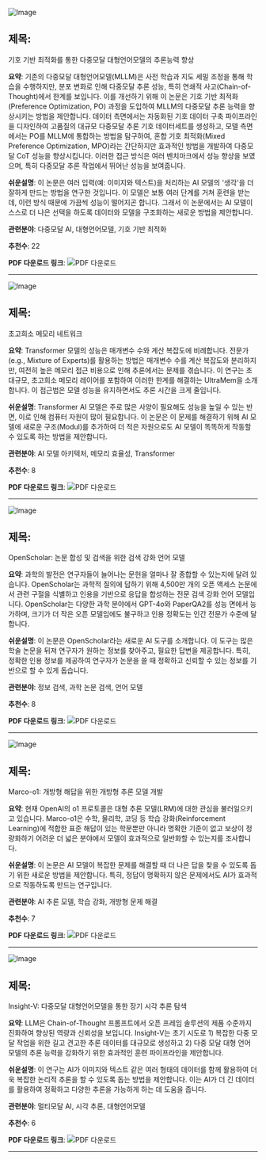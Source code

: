 ![Image](https://cdn-thumbnails.huggingface.co/social-thumbnails/papers/2411.10442.png)
## 제목: 
기호 기반 최적화를 통한 다중모달 대형언어모델의 추론능력 향상

**요약**: 
기존의 다중모달 대형언어모델(MLLM)은 사전 학습과 지도 세밀 조정을 통해 학습을 수행하지만, 분포 변화로 인해 다중모달 추론 성능, 특히 연쇄적 사고(Chain-of-Thought)에서 한계를 보입니다. 이를 개선하기 위해 이 논문은 기호 기반 최적화(Preference Optimization, PO) 과정을 도입하여 MLLM의 다중모달 추론 능력을 향상시키는 방법을 제안합니다. 데이터 측면에서는 자동화된 기호 데이터 구축 파이프라인을 디자인하여 고품질의 대규모 다중모달 추론 기호 데이터세트를 생성하고, 모델 측면에서는 PO를 MLLM에 통합하는 방법을 탐구하여, 혼합 기호 최적화(Mixed Preference Optimization, MPO)라는 간단하지만 효과적인 방법을 개발하여 다중모달 CoT 성능을 향상시킵니다. 이러한 접근 방식은 여러 벤치마크에서 성능 향상을 보였으며, 특히 다중모달 추론 작업에서 뛰어난 성능을 보여줍니다.

**쉬운설명**: 
이 논문은 여러 입력(예: 이미지와 텍스트)을 처리하는 AI 모델의 '생각'을 더 잘하게 만드는 방법을 연구한 것입니다. 이 모델은 보통 여러 단계를 거쳐 훈련을 받는데, 이런 방식 때문에 가끔씩 성능이 떨어지곤 합니다. 그래서 이 논문에서는 AI 모델이 스스로 더 나은 선택을 하도록 데이터와 모델을 구조화하는 새로운 방법을 제안합니다.

**관련분야**: 
다중모달 AI, 대형언어모델, 기호 기반 최적화

**추천수**: 
22

**PDF 다운로드 링크**: ![PDF 다운로드](https://arxiv.org/pdf/2411.10442)

---

![Image](https://cdn-thumbnails.huggingface.co/social-thumbnails/papers/2411.12364.png)
## 제목: 
초고희소 메모리 네트워크

**요약**: 
Transformer 모델의 성능은 매개변수 수와 계산 복잡도에 비례합니다. 전문가(e.g., Mixture of Experts)를 활용하는 방법은 매개변수 수를 계산 복잡도와 분리하지만, 여전히 높은 메모리 접근 비용으로 인해 추론에서는 문제를 겪습니다. 이 연구는 초대규모, 초고희소 메모리 레이어를 포함하여 이러한 한계를 해결하는 UltraMem을 소개합니다. 이 접근법은 모델 성능을 유지하면서도 추론 시간을 크게 줄입니다.

**쉬운설명**: 
Transformer AI 모델은 주로 많은 사양이 필요해도 성능을 높일 수 있는 반면, 이로 인해 컴퓨터 자원이 많이 필요합니다. 이 논문은 이 문제를 해결하기 위해 AI 모델에 새로운 구조(Modul)를 추가하여 더 적은 자원으로도 AI 모델이 똑똑하게 작동할 수 있도록 하는 방법을 제안합니다.

**관련분야**: 
AI 모델 아키텍처, 메모리 효율성, Transformer

**추천수**: 
8

**PDF 다운로드 링크**: ![PDF 다운로드](https://arxiv.org/pdf/2411.12364)

---

![Image](https://cdn-thumbnails.huggingface.co/social-thumbnails/papers/2411.14199.png)
## 제목: 
OpenScholar: 논문 합성 및 검색을 위한 검색 강화 언어 모델

**요약**: 
과학의 발전은 연구자들이 늘어나는 문헌을 얼마나 잘 종합할 수 있는지에 달려 있습니다. OpenScholar는 과학적 질의에 답하기 위해 4,500만 개의 오픈 액세스 논문에서 관련 구절을 식별하고 인용을 기반으로 응답을 합성하는 전문 검색 강화 언어 모델입니다. OpenScholar는 다양한 과학 분야에서 GPT-4o와 PaperQA2를 성능 면에서 능가하며, 크기가 더 작은 오픈 모델임에도 불구하고 인용 정확도는 인간 전문가 수준에 달합니다.

**쉬운설명**: 
이 논문은 OpenScholar라는 새로운 AI 도구를 소개합니다. 이 도구는 많은 학술 논문을 뒤져 연구자가 원하는 정보를 찾아주고, 필요한 답변을 제공합니다. 특히, 정확한 인용 정보를 제공하여 연구자가 논문을 쓸 때 정확하고 신뢰할 수 있는 정보를 기반으로 할 수 있게 돕습니다.

**관련분야**: 
정보 검색, 과학 논문 검색, 언어 모델

**추천수**: 
8

**PDF 다운로드 링크**: ![PDF 다운로드](https://arxiv.org/pdf/2411.14199)

---

![Image](https://cdn-thumbnails.huggingface.co/social-thumbnails/papers/2411.14405.png)
## 제목: 
Marco-o1: 개방형 해답을 위한 개방형 추론 모델 개발

**요약**: 
현재 OpenAI의 o1 프로토콜은 대형 추론 모델(LRM)에 대한 관심을 불러일으키고 있습니다. Marco-o1은 수학, 물리학, 코딩 등 학습 강화(Reinforcement Learning)에 적합한 표준 해답이 있는 학문뿐만 아니라 명확한 기준이 없고 보상이 정량화하기 어려운 더 넓은 분야에서 모델이 효과적으로 일반화할 수 있는지를 조사합니다.

**쉬운설명**: 
이 논문은 AI 모델이 복잡한 문제를 해결할 때 더 나은 답을 찾을 수 있도록 돕기 위한 새로운 방법을 제안합니다. 특히, 정답이 명확하지 않은 문제에서도 AI가 효과적으로 작동하도록 만드는 연구입니다.

**관련분야**: 
AI 추론 모델, 학습 강화, 개방형 문제 해결

**추천수**: 
7

**PDF 다운로드 링크**: ![PDF 다운로드](https://arxiv.org/pdf/2411.14405)

---

![Image](https://cdn-thumbnails.huggingface.co/social-thumbnails/papers/2411.14432.png)
## 제목: 
Insight-V: 다중모달 대형언어모델을 통한 장기 시각 추론 탐색

**요약**: 
LLM은 Chain-of-Thought 프롬프트에서 오픈 프레임 솔루션의 제품 수준까지 진화하여 향상된 역량과 신뢰성을 보입니다. Insight-V는 초기 시도로 1) 복잡한 다중 모달 작업을 위한 길고 견고한 추론 데이터를 대규모로 생성하고 2) 다중 모달 대형 언어 모델의 추론 능력을 강화하기 위한 효과적인 훈련 파이프라인을 제안합니다.

**쉬운설명**: 
이 연구는 AI가 이미지와 텍스트 같은 여러 형태의 데이터를 함께 활용하여 더욱 복잡한 논리적 추론을 할 수 있도록 돕는 방법을 제안합니다. 이는 AI가 더 긴 데이터를 활용하여 정확하고 다양한 추론을 가능하게 하는 데 도움을 줍니다.

**관련분야**: 
멀티모달 AI, 시각 추론, 대형언어모델

**추천수**: 
6

**PDF 다운로드 링크**: ![PDF 다운로드](https://arxiv.org/pdf/2411.14432)

---
